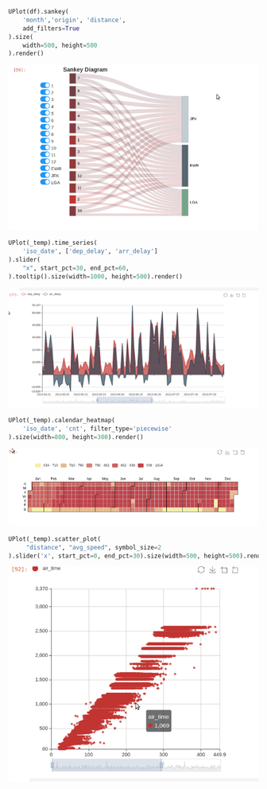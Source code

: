 ```python
UPlot(df).sankey(
    'month','origin', 'distance',
    add_filters=True
).size(
    width=500, height=500
).render()
```

![Alt Text](https://github.com/dxe4/uplot/raw/master/gif/Peek%202019-05-12%2014-34.gif)

```python
UPlot(_temp).time_series(
    'iso_date', ['dep_delay', 'arr_delay']
).slider(
    "x", start_pct=30, end_pct=60, 
).tooltip().size(width=1000, height=500).render()
```
![Alt Text](https://github.com/dxe4/uplot/raw/master/gif/Peek%202019-05-12%2014-50.gif)

```python
UPlot(_temp).calendar_heatmap(
    'iso_date', 'cnt', filter_type='piecewise'
).size(width=800, height=300).render()
```
![Alt Text](https://github.com/dxe4/uplot/raw/master/gif/Peek%202019-05-12%2014-51.gif)

```python
UPlot(_temp).scatter_plot(
     "distance", "avg_speed", symbol_size=2
).slider('x', start_pct=0, end_pct=30).size(width=500, height=500).render()
```
![Alt Text](https://github.com/dxe4/uplot/raw/master/gif/Peek%202019-05-12%2015-00.gif)
